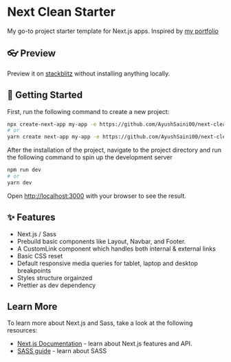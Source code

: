 # Next Clean Starter

My go-to project starter template for Next.js apps. Inspired by [my portfolio](https://ayushsaini.com)

## 👓 Preview

Preview it on [stackblitz](https://stackblitz.com/github/AyushSaini00/next-clean-starter) without installing anything locally.

## 🚀 Getting Started

First, run the following command to create a new project:

```bash
npx create-next-app my-app -e https://github.com/AyushSaini00/next-clean-starter
# or
yarn create next-app my-app -e https://github.com/AyushSaini00/next-clean-starter
```

After the installation of the project, navigate to the project directory and run the following command to spin up the development server

```bash
npm run dev
# or
yarn dev
```

Open [http://localhost:3000](http://localhost:3000) with your browser to see the result.

## ✨ Features

- Next.js / Sass
- Prebuild basic components like Layout, Navbar, and Footer.
- A CustomLink component which handles both internal & external links
- Basic CSS reset
- Default responsive media queries for tablet, laptop and desktop breakpoints
- Styles structure orgainzed
- Prettier as dev dependency

## Learn More

To learn more about Next.js and Sass, take a look at the following resources:

- [Next.js Documentation](https://nextjs.org/docs) - learn about Next.js features and API.
- [SASS guide](https://sass-lang.com/guide) - learn about SASS
